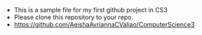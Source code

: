 - This is a sample file for my first github project in CS3
- Please clone this repository to your repo.
- https://github.com/AeishaAvriannaCValiao/ComputerScience3
